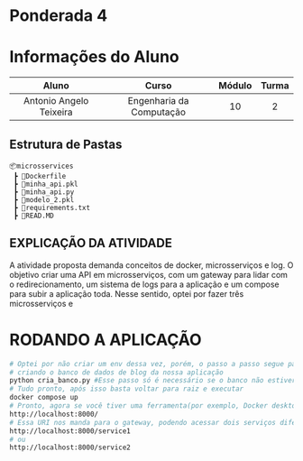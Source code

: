# Ponderada 4

# Informações do Aluno  
Aluno | Curso | Módulo | Turma
:---: | :---: | :---: | :---:
Antonio Angelo Teixeira | Engenharia da Computação | 10 | 2

## Estrutura de Pastas
```
📦microsservices
 ┣ 📜Dockerfile
 ┣ 📜minha_api.pkl
 ┣ 📜minha_api.py
 ┣ 📜modelo_2.pkl
 ┣ 📜requirements.txt
 ┣ 📜READ.MD
```
## EXPLICAÇÃO DA ATIVIDADE

A atividade proposta demanda conceitos de docker, microsserviços e log. O objetivo criar uma API em microsserviços, com um gateway para lidar com o redirecionamento, um sistema de logs para a aplicação e um compose para subir a aplicação toda. Nesse sentido, optei por fazer três microsserviços e 


# RODANDO A APLICAÇÃO

```bash
# Optei por não criar um env dessa vez, porém, o passo a passo segue parecido com as demais prova.
# criando o banco de dados de blog da nossa aplicação
python cria_banco.py #Esse passo só é necessário se o banco não estiver criado;
# Tudo pronto, após isso basta voltar para raiz e executar
docker compose up
# Pronto, agora se você tiver uma ferramenta(por exemplo, Docker desktop) pode ver o container criado e acessá-lo em:
http://localhost:8000/
# Essa URI nos manda para o gateway, podendo acessar dois serviços diferentes bastando adicionar:
http://localhost:8000/service1
# ou 
http://localhost:8000/service2
```


